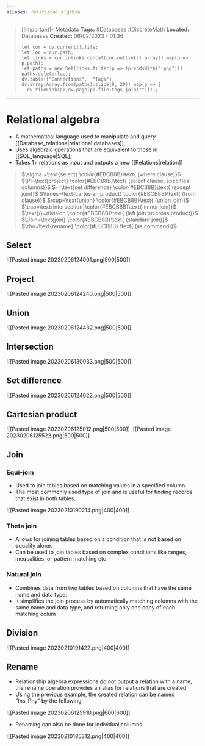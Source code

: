 ```yaml
---
aliases: relational algebra 
---
```


> [!important]- Metadata
> **Tags:** #Databases #DiscreteMath 
> **Located:** Databases
> **Created:** 06/02/2023 - 01:36
> ```dataviewjs
>let cur = dv.current().file;
>let loc = cur.path;
>let links = cur.inlinks.concat(cur.outlinks).array().map(p => p.path);
>let paths = new Set(links.filter(p => !p.endsWith(".png")));
>paths.delete(loc);
>dv.table(["Connections",  "Tags"], dv.array(Array.from(paths).slice(0, 20)).map(p => [
>   dv.fileLink(p),dv.page(p).file.tags.join("")]));
> ```

___
# Relational algebra

- A mathematical language used to manipulate and query [[Database_relations|relational databases]], 
- Uses algebraic operations that are equivalent to those in [[SQL_language|SQL]]  
- Takes 1+ relations as input and outputs a new [[Relations|relation]] 

> $\sigma =\text{select} \color{#EBCB8B}\text{ (where clause)}$ 
> $\Pi=\text{project} \color{#EBCB8B}\text{ (select clause, specifies columns)}$
> $-=\text{set difference} \color{#EBCB8B}\text{ (except join)}$
> $\times=\text{cartesian product} \color{#EBCB8B}\text{ (from clause)}$ 
> $\cup=\text{union} \color{#EBCB8B}\text{ (union join)}$
> $\cap=\text{intersection}\color{#EBCB8B}\text{ (inner join)}$
> $\text{/}=division \color{#EBCB8B}\text{ (left join on cross product)}$
> $\Join=\text{join} \color{#EBCB8B}\text{ (standard join)}$
> $\rho=\text{rename} \color{#EBCB8B} \text{ (as command)}$

## Select

![[Pasted image 20230206124001.png|500|500]]

## Project

![[Pasted image 20230206124240.png|500|500]]

## Union

![[Pasted image 20230206124432.png|500|500]]

## Intersection

![[Pasted image 20230206130033.png|500|500]]

## Set difference

![[Pasted image 20230206124622.png|500|500]]

## Cartesian product

![[Pasted image 20230206125012.png|500|500]]
![[Pasted image 20230206125522.png|500|500]]

## Join

### Equi-join
- Used to join tables based on matching values in a specified column.
-  The most commonly used type of join and is useful for finding records that exist in both tables.

![[Pasted image 20230210190214.png|400|400]]

### Theta join 
-   Allows for joining tables based on a condition that is not based on equality alone.
-   Can be used to join tables based on complex conditions like ranges, inequalities, or pattern matching etc
### Natural join
-  Combines data from two tables based on columns that have the same name and data type.
-   It simplifies the join process by automatically matching columns with the same name and data type, and returning only one copy of each matching colum

## Division

![[Pasted image 20230210191422.png|400|400]]

## Rename
- Relationship algebra expressions do not output a relation with a name, the rename operation provides an alias for relations that are created 
- Using the previous example, the created relation can be named "Ins_Phy" by the following 

![[Pasted image 20230206125910.png|600|600]]

- Renaming can also be done for individual columns 

![[Pasted image 20230210185312.png|400|400]]
